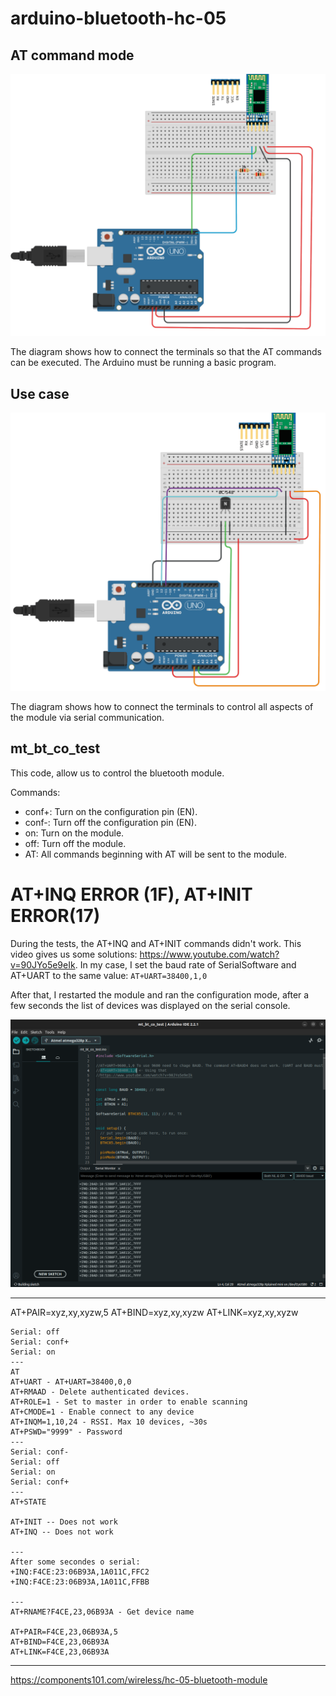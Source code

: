 # arduino-bluetooth-hc-05

## AT command mode
![image info](./docs/images/g112462.png)

The diagram shows how to connect the terminals so that the AT commands can be executed.
The Arduino must be running a basic program.

## Use case
![image info](./docs/images/g112462-2.png)

The diagram shows how to connect the terminals to control all aspects of the module via serial communication.

## mt_bt_co_test

This code, allow us to control the bluetooth module.

Commands:

- conf+: Turn on the configuration pin (EN).
- conf-: Turn off the configuration pin (EN).
- on: Turn on the module.
- off: Turn off the module.
- AT: All commands beginning with AT will be sent to the module.

# AT+INQ ERROR (1F), AT+INIT ERROR(17)

During the tests, the AT+INQ and AT+INIT commands didn't work. This video gives us some solutions: https://www.youtube.com/watch?v=90JYo5e9eIk. In my case, I set the baud rate of SerialSoftware and AT+UART to the same value: ```AT+UART=38400,1,0```

After that, I restarted the module and ran the configuration mode, after a few seconds the list of devices was displayed on the serial console.

![image info](./docs/images/scr.png)

---
AT+PAIR=xyz,xy,xyzw,5
AT+BIND=xyz,xy,xyzw
AT+LINK=xyz,xy,xyzw

```
Serial: off
Serial: conf+
Serial: on
---
AT
AT+UART - AT+UART=38400,0,0
AT+RMAAD - Delete authenticated devices.
AT+ROLE=1 - Set to master in order to enable scanning
AT+CMODE=1 - Enable connect to any device
AT+INQM=1,10,24 - RSSI. Max 10 devices, ~30s
AT+PSWD="9999" - Password
---
Serial: conf-
Serial: off
Serial: on
Serial: conf+
---
AT+STATE

AT+INIT -- Does not work
AT+INQ -- Does not work

---
After some secondes o serial:
+INQ:F4CE:23:06B93A,1A011C,FFC2
+INQ:F4CE:23:06B93A,1A011C,FFBB

---
AT+RNAME?F4CE,23,06B93A - Get device name

AT+PAIR=F4CE,23,06B93A,5
AT+BIND=F4CE,23,06B93A
AT+LINK=F4CE,23,06B93A

```

---
https://components101.com/wireless/hc-05-bluetooth-module